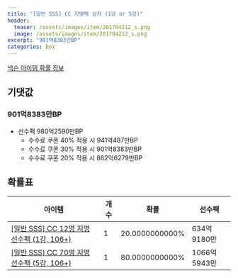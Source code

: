 ```yaml
---
title: "[일반 SSS] CC 지명팩 상자 (1강 or 5강)"
header:
  teaser: /assets/images/item/201704212_s.png
  image: /assets/images/item/201704212_s.png
excerpt: "901억8383만BP"
categories: box
---
```

[넥슨 아이템 확률 정보](http://iteminfo.nexon.com/probability/fco?sn=7458)

## 기댓값
### 901억8383만BP
- 선수팩 980억2590만BP
  - 수수료 쿠폰 40% 적용 시 941억487만BP
  - 수수료 쿠폰 30% 적용 시 901억8383만BP
  - 수수료 쿠폰 20% 적용 시 862억6279만BP


## 확률표

|아이템|개수|확률|선수팩|
|---|---|---|---|
|[[일반 SSS] CC 12명 지명 선수팩 (1강, 106+)](/player/7397)|1|20.0000000000%|634억9180만|
|[[일반 SSS] CC 70명 지명 선수팩 (5강, 106+)](/player/7398)|1|80.0000000000%|1066억5943만|
